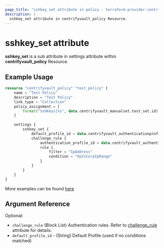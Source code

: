 ```yaml
---
page_title: "sshkey_set attribute in policy - terraform-provider-centrifyvault"
description: |-
  sshkey_set attribute in centrifyvault_policy Resource.
---
```


# sshkey_set attribute

**sshkey_set** is a sub attribute in settings attribute within **centrifyvault_policy** Resource.

## Example Usage

```terraform
resource "centrifyvault_policy" "test_policy" {
    name = "Test Policy"
    description = "Test Policy"
    link_type = "Collection"
    policy_assignment = [
        format("SshKeys|%s", data.centrifyvault_manualset.test_set.id),
    ]
    
    settings {
        sshkey_set {
            default_profile_id = data.centrifyvault_authenticationprofile.newdevice_auth_pf.id
            challenge_rule {
                authentication_profile_id = data.centrifyvault_authenticationprofile.newdevice_auth_pf.id
                rule {
                    filter = "IpAddress"
                    condition = "OpInCorpIpRange"
                }
            }
        }
    }
}
```

More examples can be found [here](../../../examples/centrifyvault_policy/sshkey_set.tf)

## Argument Reference

Optional:

- `challenge_rule` (Block List) Authentication rules. Refer to [challenge_rule](../attribute_challengerule.md) attribute for details.
- `default_profile_id` - (String) Default Profile (used if no conditions matched)
